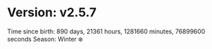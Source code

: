 # Version: v2.5.7
Time since birth: 890 days, 21361 hours, 1281660 minutes, 76899600 seconds
Season: Winter ❄️
